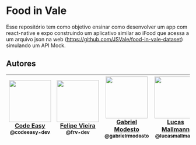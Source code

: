 # Food in Vale

Esse repositório tem como objetivo ensinar como desenvolver um app com react-native e expo construindo um aplicativo similar ao iFood que acessa a um arquivo json na web (https://github.com/JSVale/food-in-vale-dataset) simulando um API Mock.

## Autores

| [<img src="https://avatars1.githubusercontent.com/u/35246219?s=200&v=4" width=115><br>Code Easy<br><sub>@codeeasy-dev</sub>](https://github.com/codeeasy-dev) | [<img src="https://avatars0.githubusercontent.com/u/20212780?s=460&v=4" width=115><br>Felipe Vieira<br><sub>@frv-dev</sub>](https://github.com/frv-dev) | [<img src="https://avatars2.githubusercontent.com/u/15326732?s=460&v=4" width=115><br>Gabriel Modesto<br><sub>@gabrielrmodesto</sub>](https://github.com/gabrielrmodesto) | [<img src="https://avatars3.githubusercontent.com/u/23031413?s=460&v=4" width=115><br>Lucas Mallmann<br><sub>@lucasmallmann</sub>](https://github.com/lucasmallmann) |
| :-----------------------------------------------------------------------------------------------------------------------------------------------------: | :-----------------------------------------------------------------------------------------------------------------------------------------------------: | :-----------------------------------------------------------------------------------------------------------------------------------------------------------------------: | :------------------------------------------------------------------------------------------------------------------------------------------------------------------: |
